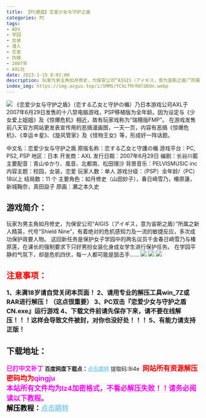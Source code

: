 ```yaml
---
title: 【PC硬盘】恋爱少女与守护之盾
categories: PC
tags:
- ADV
- 学园
- 女装
- 潜入
- 恋爱
- 伪娘
- 2007年
- AXL社
date: 2023-1-15 8:01:00
description: 玩家为男主角如月修史，为保安公司“AIGIS（アイギス，意为宙斯之盾）”所属之新人精英，代号“Shield Nine”，有着绝对的危机感知力及一流的敏捷反应，多次成功保护政要人物。这回新任务是保护女子学园中的两名议员千金春日崎雪乃与椿原莲，在课长的强制要求下只好男扮女装化身成女学生进行保护任务。在学园平静的气氛下，却是危机四伏，每一人都可能是狙击手……
index_img: https://img.acgus.top/i/SMMS/YCkLfMrR8lUDdn.webp
---
```

![](https://img.acgus.top/i/SMMS/YCkLfMrR8lUDdn.webp)
《恋爱少女与守护之盾》（恋する乙女と守护の楯）乃日本游戏公司AXL于2007年6月29日发售的十八禁电脑游戏，PSP移植版为全年龄。因为设定与《少女爱上姐姐》及《惊爆危机》相近，故有玩家戏称为“瑞穂版FMP”。
在游戏发售前八天官方网站更发表宣传用的恶搞漫画图，一天一页，内容有恶搞《惊爆危机》、《幸运☆星》、《旋风管家》及《怪物王女》等，形成好一阵话题。

中文名：恋爱少女与守护之盾
原版名称：恋する乙女と守護の楯
游戏平台：PC, PS2, PSP
地区：日本
开发商：AXL
发行日期：2007年6月29日
编剧：长谷川藍
主要配音：青山ゆかり、風音、北都南、松田理沙
背景音乐：PELVISMUSIC inc
内容主题：校园，女装，恋爱
玩家人数：单人
游戏分级：（PSP）全年龄/（PC）18以上
结局数：11 个
主要角色：如月修史（山田妙子），春日崎雪乃，椿原蓮，新城鞠奈，真田設子
原画：瀬之本久史

## 游戏简介：
玩家为男主角如月修史，为保安公司“AIGIS（アイギス，意为宙斯之盾）”所属之新人精英，代号“Shield Nine”，有着绝对的危机感知力及一流的敏捷反应，多次成功保护政要人物。
这回新任务是保护女子学园中的两名议员千金春日崎雪乃与椿原莲，在课长的强制要求下只好男扮女装化身成女学生进行保护任务。
在学园平静的气氛下，却是危机四伏，每一人都可能是狙击手……
![](https://img.acgus.top/i/SMMS/zxSFLOwBkv4N8ym.webp)
![](https://img.acgus.top/i/SMMS/e1Ws7EgQcGubDS.webp)
![](https://img.acgus.top/i/SMMS/khaJO8QtAZ2TNB4.webp)






## <font color=#FF0000 >注意事项：</font>
<font size=3><b>1、未满18岁请自觉关闭本页面！
2、请用专业的解压工具win_7Z或RAR进行解压！（这点很重要）
3、PC双击『恋爱少女与守护之盾CN.exe』运行游戏
4、下载文件前请先保存下来，请不要在线解压！！！这样会导致文件被封，对你也没好处！！！
5、有能力请支持正版！</b></font>

## 下载地址：
<font color=#FF00FF size=3><b>已打中文补丁</b></font>
<b>百度网盘下载点：</b><a href="https://pan.baidu.com/s/1ZM6GlZu_DJskUlA5u9YMAA?pwd=9i4e" style="color: #87CEEB;"><b>点击跳转</b></a> 提取码:9i4e
<a style="padding: 0" href="https://post.qingju.org/AD/"><img style="max-width:100%" src="https://img.acgus.top/i/2024/07/478f689b8021d8d499ab43d21acf137a.gif" alt=""></a>
<b><font color=#FF0000 size=4>网站所有资源解压密码均为</b></font><b><font color=#FF00FF size=4>qingju</font><font color=#FF0000 ></font></b><br><b><font color=#FF00FF size=4>本站所有文件均为lz4加密格式，不看必解压失败！！请务必阅读以下教程。</b></font><br><b><font color=#000 size=4>解压教程：</b><a href="https://post.qingju.org/tutorial/000/" style="color: #87CEEB;"><b>点击跳转</b></a>